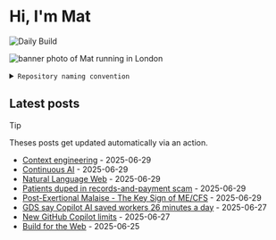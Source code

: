 # Hi, I'm Mat

![Daily Build](https://github.com/mat-0/mat-0/workflows/Daily%20Build/badge.svg)

![banner photo of Mat running in London](https://raw.githubusercontent.com/mat-0/mat-0/master/images/gh-header-image-cropped.jpg)

<details><summary><code>Repository naming convention</code></summary>
  
Repositories, where possible, are lowercase with underscores and follow the naming conventions below. 

  
- For demonstrations or proof of concepts, use the format `demo_name`.
- Boilerplate or templates are named in the format `template_name`.
  - where appropriate these are also published through GitHub pages and will be available at `username.github.io/repo_name`.
- WordPress-related content (mostly plugins) are prefixed with `wp_`.
- Twitter bots are prefixed with `bot_`.
- Standard repositories are named as they are, sometimes this might be a domain name e.g. `thechels.uk`.
</details>

## Latest posts

> [!TIP]
> Theses posts get updated automatically via an action.

<!-- blog starts -->
- [Context engineering](https://thechels.uk/context-engineering) - 2025-06-29
- [Continuous AI](https://thechels.uk/continuous-ai) - 2025-06-29
- [Natural Language Web](https://thechels.uk/natural-language-web) - 2025-06-29
- [Patients duped in records-and-payment scam](https://thechels.uk/patients-duped-in-records-and-payment-scam) - 2025-06-29
- [Post-Exertional Malaise - The Key Sign of ME/CFS](https://thechels.uk/post-exertional-malaise-the-key-sign-of-mecfs) - 2025-06-29
- [GDS say Copilot AI saved workers 26 minutes a day](https://thechels.uk/gds-say-copilot-ai-saved-workers-26-minutes-a-day) - 2025-06-27
- [New GitHub Copilot limits](https://thechels.uk/new-github-copilot-limits) - 2025-06-27
- [Build for the Web](https://thechels.uk/build-for-the-web-build-on-the-web-build-with-the-web-css-wizardry) - 2025-06-25
<!-- blog ends -->


